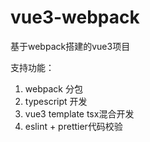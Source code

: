 # vue3-webpack
基于webpack搭建的vue3项目

支持功能：
1. webpack 分包
2. typescript 开发
3. vue3 template tsx混合开发
4. eslint + prettier代码校验

